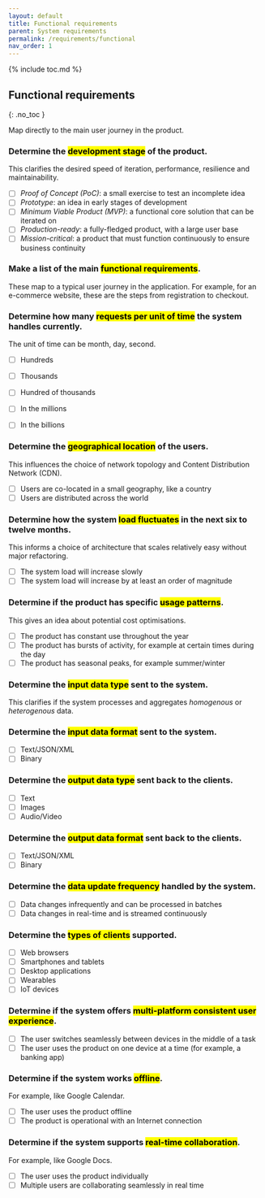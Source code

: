 ```yaml
---
layout: default
title: Functional requirements
parent: System requirements
permalink: /requirements/functional
nav_order: 1
---
```


{% include toc.md %}

## Functional requirements
{: .no_toc }

Map directly to the main user journey in the product.

### Determine the <mark>development stage</mark> of the product.

This clarifies the desired speed of iteration, performance, resilience and maintainability.

- [ ] _Proof of Concept (PoC)_: a small exercise to test an incomplete idea
- [ ] _Prototype_: an idea in early stages of development
- [ ] _Minimum Viable Product (MVP)_: a functional core solution that can be iterated on
- [ ] _Production-ready_: a fully-fledged product, with a large user base
- [ ] _Mission-critical_: a product that must function continuously to ensure business continuity

### Make a list of the main <mark>functional requirements</mark>.

These map to a typical user journey in the application. For example, for an e-commerce website, these are the steps from registration to checkout.


### Determine how many <mark>requests per unit of time</mark> the system handles currently.

The unit of time can be month, day, second.

- [ ] Hundreds
- [ ] Thousands
- [ ] Hundred of thousands
- [ ] In the millions
- [ ] In the billions


### Determine the <mark>geographical location</mark> of the users. 

This influences the choice of network topology and Content Distribution Network (CDN).

- [ ] Users are co-located in a small geography, like a country
- [ ] Users are distributed across the world

### Determine how the system <mark>load fluctuates</mark> in the next six to twelve months.

This informs a choice of architecture that scales relatively easy without major refactoring.

- [ ] The system load will increase slowly
- [ ] The system load will increase by at least an order of magnitude

### Determine if the product has specific <mark>usage patterns</mark>.

This gives an idea about potential cost optimisations.

- [ ] The product has constant use throughout the year
- [ ] The product has bursts of activity, for example at certain times during the day
- [ ] The product has seasonal peaks, for example summer/winter

### Determine the <mark>input data type</mark> sent to the system.

This clarifies if the system processes and aggregates _homogenous_ or _heterogenous_ data.

### Determine the <mark>input data format</mark> sent to the system.

- [ ] Text/JSON/XML
- [ ] Binary

### Determine the <mark>output data type</mark> sent back to the clients.

- [ ] Text
- [ ] Images
- [ ] Audio/Video

### Determine the <mark>output data format</mark> sent back to the clients.

- [ ] Text/JSON/XML
- [ ] Binary

### Determine the <mark>data update frequency</mark> handled by the system.

- [ ] Data changes infrequently and can be processed in batches
- [ ] Data changes in real-time and is streamed continuously

### Determine the <mark>types of clients</mark> supported.

- [ ] Web browsers
- [ ] Smartphones and tablets
- [ ] Desktop applications
- [ ] Wearables
- [ ] IoT devices

### Determine if the system offers <mark>multi-platform consistent user experience</mark>.

- [ ] The user switches seamlessly between devices in the middle of a task
- [ ] The user uses the product on one device at a time (for example, a banking app)

### Determine if the system works <mark>offline</mark>.

For example, like Google Calendar.

- [ ] The user uses the product offline
- [ ] The product is operational with an Internet connection

### Determine if the system supports <mark>real-time collaboration</mark>.

For example, like Google Docs.

- [ ] The user uses the product individually
- [ ] Multiple users are collaborating seamlessly in real time